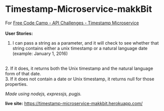 # Timestamp-Microservice-makkBit

For <a href="https://www.freecodecamp.com/challenges/timestamp-microservice">Free Code Camp - API Challenges - Timestamp Microservice<a/>
<br>
<br>
<strong>User Stories:</strong>
<br>
1. I can pass a string as a parameter, and it will check to see whether that string contains either a unix timestamp or a natural language date (example: January 1, 2016) 
<br>
2. If it does, it returns both the Unix timestamp and the natural language form of that date.
<br>
3. If it does not contain a date or Unix timestamp, it returns null for those properties.
<br>

<i>Made using nodejs, expressjs, pugjs.</i>

<strong>live site:</strong>
https://timestamp-microservice-makkbit.herokuapp.com/
 

